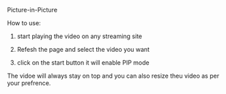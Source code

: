 Picture-in-Picture

How to use:

1) start playing the video on any streaming site 

2) Refesh the page and select the video you want 

3) click on the start button it will enable PIP mode 

The vidoe will always stay on top and you can also resize theu video as per your prefrence.